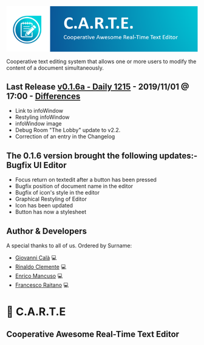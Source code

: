 <div align="center">
	<img src="media/OfficialLogo.png">
	<br>
</div>

Cooperative text editing system that allows one or more users to modify the content of a document simultaneously.

## Last Release [v0.1.6a - Daily 1215] - 2019/11/01 @ 17:00 - [Differences]
- Link to infoWindow
- Restyling infoWindow
- infoWindow image
- Debug Room "The Lobby" update to v2.2.
- Correction of an entry in the Changelog
## The 0.1.6 version brought the following updates:- Bugfix UI Editor
- Focus return on textedit after a button has been pressed
- Bugfix position of document name in the editor
- Bugfix of icon's style in the editor
- Graphical Restyling of Editor
- Icon has been updated
- Button has now a stylesheet

## Author & Developers
A special thanks to all of us. Ordered by Surname:
 - [Giovanni Calà] :computer:
 - [Rinaldo Clemente] :computer:
 - [Enrico Mancuso] :computer:
 - [Francesco Raitano] :computer:

# :memo: C.A.R.T.E 
## Cooperative Awesome Real-Time Text Editor

[v0.1.6a - Daily 1215]: https://github.com/giovannic96/Real-time-collaborative-text-editor/tree/master/ClientModule
[Giovanni Calà]: https://github.com/giovannic96/
[Rinaldo Clemente]: https://github.com/rinaldoclemente
[Enrico Mancuso]: https://github.com/HidroSaphire
[Francesco Raitano]: https://github.com/fr2sinc
[Differences]: https://github.com/giovannic96/Real-time-collaborative-text-editor/commit/a9f102ac392b8455674351345a87694aefc89eb4
